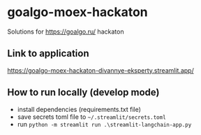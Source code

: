# goalgo-moex-hackaton
Solutions for https://goalgo.ru/ hackaton

## Link to application
https://goalgo-moex-hackaton-divannye-eksperty.streamlit.app/

## How to run locally (develop mode)
- install dependencies (requirements.txt file)
- save secrets toml file to `~/.streamlit/secrets.toml`
- run `python -m streamlit run .\streamlit-langchain-app.py`
